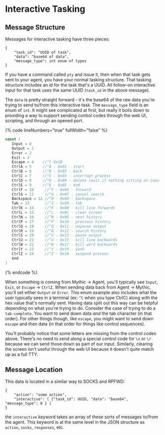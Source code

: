 # Interactive Tasking

## Message Structure

Messages for interactive tasking have three pieces:

```
{
    "task_id": "UUID of task",
    "data": "base64 of data",
    "message_type": int enum of types
}
```

If you have a command called `pty` and issue it, then when that task gets sent to your agent, you have your normal tasking structure. That tasking structure includes an id for the task that's a UUID. All follow-on interactive input for that task uses the same UUID (`task_id` in the above message).

The `data` is pretty straight forward - it's the base64 of the raw data you're trying to send to/from this interactive task. The `message_type` field is an enum of `int`.  It might see complicated at first, but really it boils down to providing a way to support sending control codes through the web UI, scripting, and through an opened port.

{% code lineNumbers="true" fullWidth="false" %}
```go
const (
   Input = 0
   Output = 1
   Error = 2
   Exit = 3
   Escape = 4    //^[ 0x1B
   CtrlA = 5     //^A - 0x01 - start
   CtrlB = 6     //^B - 0x02 - back
   CtrlC = 7     //^C - 0x03 - interrupt process
   CtrlD = 8     //^D - 0x04 - delete (exit if nothing sitting on input)
   CtrlE = 9     //^E - 0x05 - end
   CtrlF = 10     //^F - 0x06 - forward
   CtrlG = 11     //^G - 0x07 - cancel search
   Backspace = 12 //^H - 0x08 - backspace
   Tab = 13       //^I - 0x09 - tab
   CtrlK = 14     //^K - 0x0B - kill line forwards
   CtrlL = 15     //^L - 0x0C - clear screen
   CtrlN = 16     //^N - 0x0E - next history
   CtrlP = 17     //^P - 0x10 - previous history
   CtrlQ = 18     //^Q - 0x11 - unpause output
   CtrlR = 19     //^R - 0x12 - search history
   CtrlS = 20     //^S - 0x13 - pause output
   CtrlU = 21     //^U - 0x15 - kill line backwards
   CtrlW = 22     //^W - 0x17 - kill word backwards
   CtrlY = 23     //^Y - 0x19 - yank
   CtrlZ = 24     //^Z - 0x1A - suspend process
   end
)
```
{% endcode %}

When something is coming from Mythic -> Agent, you'll typically see `Input`, `Exit`, or `Escape` -> `CtrlZ`. When sending data back from Agent -> Mythic, you'll set either `Output` or `Error`. This enum example also includes what the user typically sees in a terminal (ex: `^C` when you type CtrlC) along with the hex value that's normally sent. Having data split out this way can be helpful depending on what you're trying to do. Consider the case of trying to do a `tab-complete`. You want to send down data _and_ the tab character (in that order). For other things though, like `escape`, you might want to send down `escape` and then data (in that order for things like control sequences).&#x20;

You'll probably notice that some letters are missing from the control codes above. There's no need to send along a special control code for `\n` or `\r` because we can send those down as part of our input. Similarly, clearing the screen isn't useful through the web UI because it doesn't quite match up as a full TTY.



## Message Location

This data is located in a similar way to SOCKS and RPFWD:

```
{
    "action": "some action",
    "interactive": [ {"task_id": UUID, "data": "base64", "message_type": 0 } ]
}
```

the `interactive` keyword takes an array of these sorts of messages to/from the agent. This keyword is at the same level in the JSON structure as `action`, `socks`, `responses`, etc.
